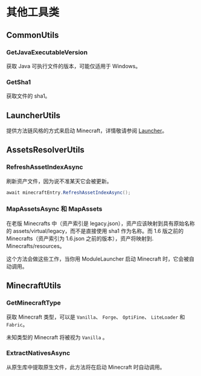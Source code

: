 # 其他工具类

## CommonUtils

### GetJavaExecutableVersion

获取 Java 可执行文件的版本，可能仅适用于 Windows。

### GetSha1

获取文件的 sha1。

## LauncherUtils

提供方法链风格的方式来启动 Minecraft，详情敬请参阅 [Launcher](/launcher.md)。

## AssetsResolverUtils

### RefreshAssetIndexAsync

刷新资产文件，因为说不准某天它会被更新。


```cs
await minecraftEntry.RefreshAssetIndexAsync();
```

### MapAssetsAsync 和 MapAssets

在老版 Minecrafts 中（资产索引是 legacy.json），资产应该映射到具有原始名称的 assets/virtual/legacy，而不是直接使用 sha1 作为名称。而 1.6 版之前的 Minecrafts（资产索引为 1.6.json 之前的版本），资产将映射到. Minecrafts/resources。

这个方法会做这些工作，当你用 ModuleLauncher 启动 Minecraft 时，它会被自动调用。

## MinecraftUtils

### GetMinecraftType

获取 Minecraft 类型，可以是 `Vanilla`、 `Forge`、 `OptiFine`、 `LiteLoader` 和 `Fabric`。

未知类型的 Minecraft 将被视为 `Vanilla` 。

### ExtractNativesAsync

从原生库中提取原生文件，此方法将在启动 Minecraft 时自动调用。